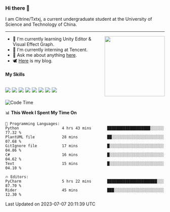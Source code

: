 ### Hi there 👋

I am Citrine/Txtxj, a current undergraduate student at the University of Science and Technology of China.

---

<img align="right" height="190" src="http://github-profile-summary-cards.vercel.app/api/cards/stats?username=txtxj&theme=vue">

- 🌱 I'm currently learning Unity Editor & Visual Effect Graph.
- 🐶 I'm currently interning at Tencent.
- 💬 Ask me about anything [here](https://github.com/txtxj/txtxj/issues).
- 🕊️ [Here](https://txtxj.top) is my blog.

#### My Skills

![](https://img.shields.io/badge/C%23-239120?logo=csharp&logoColor=fff)
![](https://img.shields.io/badge/Unity-000000?logo=unity&logoColor=fff)
![](https://img.shields.io/badge/Python-3e74a2?logo=python&logoColor=fff)
![](https://img.shields.io/badge/C++-65318e?logo=cplusplus&logoColor=fff)
![](https://img.shields.io/badge/C-5654a2?logo=c&logoColor=fff)
![](https://img.shields.io/badge/Blender-f5792a?logo=blender&logoColor=fff)
![](https://img.shields.io/badge/MS%20SQL-cc2927?logo=microsoftsqlserver&logoColor=fff)
![](https://img.shields.io/badge/My%20SQL-4479a1?logo=mysql&logoColor=fff)
---

<!--START_SECTION:waka-->
![Code Time](http://img.shields.io/badge/Code%20Time-1%2C083%20hrs%2019%20mins-blue)

📊 **This Week I Spent My Time On** 

```text
💬 Programming Languages: 
Python                   4 hrs 43 mins       ███████████████████░░░░░░   77.32 % 
PlantUML file            28 mins             ██░░░░░░░░░░░░░░░░░░░░░░░   07.68 % 
GitIgnore file           17 mins             █░░░░░░░░░░░░░░░░░░░░░░░░   04.86 % 
C#                       16 mins             █░░░░░░░░░░░░░░░░░░░░░░░░   04.62 % 
Text                     15 mins             █░░░░░░░░░░░░░░░░░░░░░░░░   04.10 % 

🔥 Editors: 
PyCharm                  5 hrs 22 mins       ██████████████████████░░░   87.70 % 
Rider                    45 mins             ███░░░░░░░░░░░░░░░░░░░░░░   12.30 % 
```


 Last Updated on 2023-07-07 20:11:39 UTC
<!--END_SECTION:waka-->

